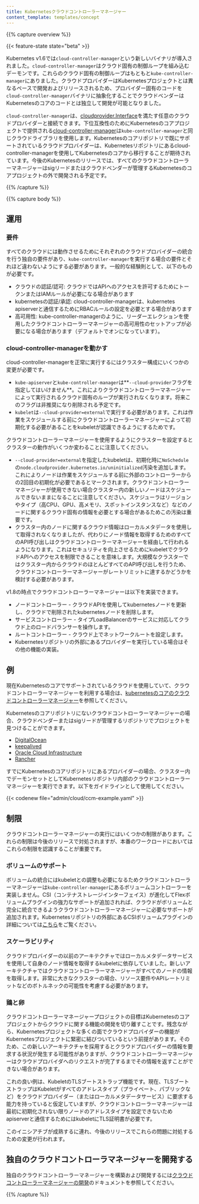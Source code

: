 ```yaml
---
title: Kubernetesクラウドコントローラーマネージャー
content_template: templates/concept
---
```


{{% capture overview %}}

{{< feature-state state="beta" >}}

Kubernetes v1.6では`cloud-controller-manager`という新しいバイナリが導入されました。`cloud-controller-manager`はクラウド固有の制御ループを組み込むデーモンです。これらのクラウド固有の制御ループはもともと`kube-controller-manager`にありました。クラウドプロバイダーはKubernetesプロジェクトとは異なるペースで開発およびリリースされるため、プロバイダー固有のコードを`cloud-controller-manager`バイナリに抽象化することでクラウドベンダーはKubernetesのコアのコードとは独立して開発が可能となりました。

`cloud-controller-manager`は、[cloudprovider.Interface](https://github.com/kubernetes/cloud-provider/blob/master/cloud.go)を満たす任意のクラウドプロバイダーと接続できます。下位互換性のためにKubernetesのコアプロジェクトで提供される[cloud-controller-manager](https://github.com/kubernetes/kubernetes/tree/master/cmd/cloud-controller-manager)は`kube-controller-manager`と同じクラウドライブラリを使用します。Kubernetesのコアリポジトリで既にサポートされているクラウドプロバイダーは、Kubernetesリポジトリにあるcloud-controller-managerを使用してKubernetesのコアから移行することが期待されています。今後のKubernetesのリリースでは、すべてのクラウドコントローラーマネージャーはsigリードまたはクラウドベンダーが管理するKubernetesのコアプロジェクトの外で開発される予定です。

{{% /capture %}}


{{% capture body %}}

## 運用

### 要件

すべてのクラウドには動作させるためにそれぞれのクラウドプロバイダーの統合を行う独自の要件があり、`kube-controller-manager`を実行する場合の要件とそれほど違わないようにする必要があります。一般的な経験則として、以下のものが必要です。

* クラウドの認証/認可: クラウドではAPIへのアクセスを許可するためにトークンまたはIAMルールが必要になる場合があります
* kubernetesの認証/承認: cloud-controller-managerは、kubernetes apiserverと通信するためにRBACルールの設定を必要とする場合があります
* 高可用性: kube-controller-managerのように、リーダーエレクションを使用したクラウドコントローラーマネージャーの高可用性のセットアップが必要になる場合があります（デフォルトでオンになっています）。

### cloud-controller-managerを動かす

cloud-controller-managerを正常に実行するにはクラスター構成にいくつかの変更が必要です。

* `kube-apiserver`と`kube-controller-manager`は**`--cloud-provider`フラグを指定してはいけません**。これによりクラウドコントローラーマネージャーによって実行されるクラウド固有のループが実行されなくなります。将来このフラグは非推奨になり削除される予定です。
* `kubelet`は`--cloud-provider=external`で実行する必要があります。これは作業をスケジュールする前にクラウドコントローラーマネージャーによって初期化する必要があることをkubeletが認識できるようにするためです。

クラウドコントローラーマネージャーを使用するようにクラスターを設定するとクラスターの動作がいくつか変わることに注意してください。

* `--cloud-provider=external`を指定したkubeletは、初期化時に`NoSchedule`の`node.cloudprovider.kubernetes.io/uninitialized`汚染を追加します。これによりノードは作業をスケジュールする前に外部のコントローラーからの2回目の初期化が必要であるとマークされます。クラウドコントローラーマネージャーが使用できない場合クラスター内の新しいノードはスケジュールできないままになることに注意してください。スケジューラはリージョンやタイプ（高CPU、GPU、高メモリ、スポットインスタンスなど）などのノードに関するクラウド固有の情報を必要とする場合があるためこの汚染は重要です。
* クラスター内のノードに関するクラウド情報はローカルメタデータを使用して取得されなくなりましたが、代わりにノード情報を取得するためのすべてのAPI呼び出しはクラウドコントローラーマネージャーを経由して行われるようになります。これはセキュリティを向上させるためにkubeletでクラウドAPIへのアクセスを制限できることを意味します。大規模なクラスターではクラスター内からクラウドのほとんどすべてのAPI呼び出しを行うため、クラウドコントローラーマネージャーがレートリミットに達するかどうかを検討する必要があります。

v1.8の時点でクラウドコントローラーマネージャーは以下を実装できます。

* ノードコントローラー - クラウドAPIを使用してkubernetesノードを更新し、クラウドで削除されたkubernetesノードを削除します。
* サービスコントローラー - タイプLoadBalancerのサービスに対応してクラウド上のロードバランサーを操作します。
* ルートコントローラー - クラウド上でネットワークルートを設定します。
* Kubernetesリポジトリの外部にあるプロバイダーを実行している場合はその他の機能の実装。


## 例

現在Kubernetesのコアでサポートされているクラウドを使用していて、クラウドコントローラーマネージャーを利用する場合は、[kubernetesのコアのクラウドコントローラーマネージャー](https://github.com/kubernetes/kubernetes/tree/master/cmd/cloud-controller-manager)を参照してください。

Kubernetesのコアリポジトリにないクラウドコントローラーマネージャーの場合、クラウドベンダーまたはsigリードが管理するリポジトリでプロジェクトを見つけることができます。

* [DigitalOcean](https://github.com/digitalocean/digitalocean-cloud-controller-manager)
* [keepalived](https://github.com/munnerz/keepalived-cloud-provider)
* [Oracle Cloud Infrastructure](https://github.com/oracle/oci-cloud-controller-manager)
* [Rancher](https://github.com/rancher/rancher-cloud-controller-manager)


すでにKubernetesのコアリポジトリにあるプロバイダーの場合、クラスター内でデーモンセットとしてKubernetesリポジトリ内部のクラウドコントローラーマネージャーを実行できます。以下をガイドラインとして使用してください。

{{< codenew file="admin/cloud/ccm-example.yaml" >}}


## 制限

クラウドコントローラーマネージャーの実行にはいくつかの制限があります。これらの制限は今後のリリースで対処されますが、本番のワークロードにおいてはこれらの制限を認識することが重要です。

### ボリュームのサポート

ボリュームの統合にはkubeletとの調整も必要になるためクラウドコントローラーマネージャーは`kube-controller-manager`にあるボリュームコントローラーを実装しません。CSI（コンテナストレージインターフェイス）が進化してFlexボリュームプラグインの強力なサポートが追加されれば、クラウドがボリュームと完全に統合できるようクラウドコントローラーマネージャーに必要なサポートが追加されます。Kubernetesリポジトリの外部にあるCSIボリュームプラグインの詳細については[こちら](https://github.com/kubernetes/features/issues/178)をご覧ください。

### スケーラビリティ

クラウドプロバイダーの以前のアーキテクチャではローカルメタデータサービスを使用して自身のノード情報を取得するkubeletに依存していました。新しいアーキテクチャではクラウドコントローラーマネージャーがすべてのノードの情報を取得します。非常に大きなクラスターの場合、リソース要件やAPIレートリミットなどのボトルネックの可能性を考慮する必要があります。

### 鶏と卵

クラウドコントローラーマネージャープロジェクトの目標はKubernetesのコアプロジェクトからクラウドに関する機能の開発を切り離すことです。残念ながら、Kubernetesプロジェクトな多くの面でクラウドプロバイダーの機能がKubernetesプロジェクトに緊密に結びついているという前提があります。そのため、この新しいアーキテクチャを採用するとクラウドプロバイダーの情報を要求する状況が発生する可能性がありますが、クラウドコントローラーマネージャーはクラウドプロバイダへのリクエストが完了するまでその情報を返すことができない場合があります。

これの良い例は、KubeletのTLSブートストラップ機能です。現在、TLSブートストラップはKubeletがすべてのアドレスタイプ（プライベート、パブリックなど）をクラウドプロバイダー（またはローカルメタデータサービス）に要求する能力を持っていると仮定していますが、クラウドコントローラーマネージャーは最初に初期化されない限りノードのアドレスタイプを設定できないためapiserverと通信するためにはkubeletにTLS証明書が必要です。

このイニシアチブが成熟するに連れ、今後のリリースでこれらの問題に対処するための変更が行われます。

## 独自のクラウドコントローラマネージャーを開発する

独自のクラウドコントローラーマネージャーを構築および開発するには[クラウドコントローラーマネージャーの開発](/docs/tasks/administer-cluster/developing-cloud-controller-manager.md)のドキュメントを参照してください。

{{% /capture %}}
